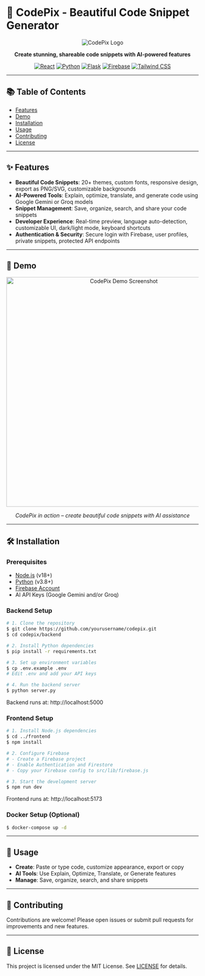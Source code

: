 # 🎨 CodePix - Beautiful Code Snippet Generator

<div align="center">

![CodePix Logo](https://img.shields.io/badge/CodePix-Code%20Snippet%20Generator-purple?style=for-the-badge&logo=code&logoColor=white)

**Create stunning, shareable code snippets with AI-powered features**

[![React](https://img.shields.io/badge/React-19.1.0-61DAFB?style=flat-square&logo=react)](https://reactjs.org/)
[![Python](https://img.shields.io/badge/Python-3.8+-3776AB?style=flat-square&logo=python)](https://python.org/)
[![Flask](https://img.shields.io/badge/Flask-2.0+-000000?style=flat-square&logo=flask)](https://flask.palletsprojects.com/)
[![Firebase](https://img.shields.io/badge/Firebase-Auth%20%26%20Firestore-FFCA28?style=flat-square&logo=firebase)](https://firebase.google.com/)
[![Tailwind CSS](https://img.shields.io/badge/Tailwind%20CSS-4.1.10-38B2AC?style=flat-square&logo=tailwind-css)](https://tailwindcss.com/)

</div>

---

## 📚 Table of Contents

- [Features](#-features)
- [Demo](#-demo)
- [Installation](#-installation)
- [Usage](#-usage)
- [Contributing](#-contributing)
- [License](#-license)

---

## ✨ Features

- **Beautiful Code Snippets**: 20+ themes, custom fonts, responsive design, export as PNG/SVG, customizable backgrounds
- **AI-Powered Tools**: Explain, optimize, translate, and generate code using Google Gemini or Groq models
- **Snippet Management**: Save, organize, search, and share your code snippets
- **Developer Experience**: Real-time preview, language auto-detection, customizable UI, dark/light mode, keyboard shortcuts
- **Authentication & Security**: Secure login with Firebase, user profiles, private snippets, protected API endpoints

---

## 🚀 Demo

<div align="center">

<!-- Replace the below with your actual demo image path or URL -->
<img src="frontend/public/demo.png" alt="CodePix Demo Screenshot" width="600"/>

<em>CodePix in action – create beautiful code snippets with AI assistance</em>

</div>

---

## 🛠️ Installation

### Prerequisites

- [Node.js](https://nodejs.org/) (v18+)
- [Python](https://python.org/) (v3.8+)
- [Firebase Account](https://firebase.google.com/)
- AI API Keys (Google Gemini and/or Groq)

### Backend Setup

```bash
# 1. Clone the repository
$ git clone https://github.com/yourusername/codepix.git
$ cd codepix/backend

# 2. Install Python dependencies
$ pip install -r requirements.txt

# 3. Set up environment variables
$ cp .env.example .env
# Edit .env and add your API keys

# 4. Run the backend server
$ python server.py
```
Backend runs at: http://localhost:5000

### Frontend Setup

```bash
# 1. Install Node.js dependencies
$ cd ../frontend
$ npm install

# 2. Configure Firebase
# - Create a Firebase project
# - Enable Authentication and Firestore
# - Copy your Firebase config to src/lib/firebase.js

# 3. Start the development server
$ npm run dev
```
Frontend runs at: http://localhost:5173

### Docker Setup (Optional)

```bash
$ docker-compose up -d
```

---

## 📖 Usage

- **Create**: Paste or type code, customize appearance, export or copy
- **AI Tools**: Use Explain, Optimize, Translate, or Generate features
- **Manage**: Save, organize, search, and share snippets

---

## 🤝 Contributing

Contributions are welcome! Please open issues or submit pull requests for improvements and new features.

---

## 📄 License

This project is licensed under the MIT License. See [LICENSE](LICENSE) for details.
